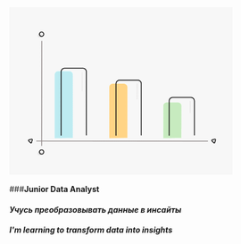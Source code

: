![Header](https://github.com/NatalyaShashkova/NatalyaShashkova/blob/main/gif/2D%20Graph.gif)

###**Junior Data Analyst**
#### *Учусь преобразовывать данные в инсайты* 
#### *I'm learning to transform data into insights*

